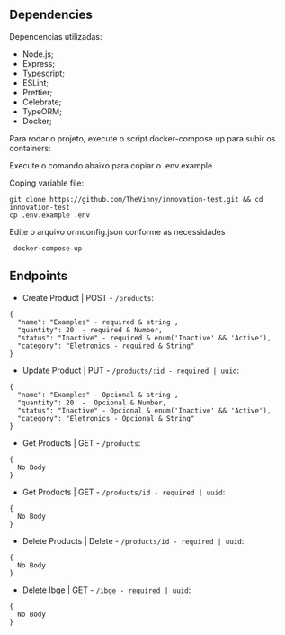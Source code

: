 ## Dependencies

Depencencias utilizadas:

- Node.js;
- Express;
- Typescript;
- ESLint;
- Prettier;
- Celebrate;
- TypeORM;
- Docker;

Para rodar o projeto, execute o script docker-compose up para subir os containers:

Execute o comando abaixo para copiar o .env.example

Coping variable file:

    git clone https://github.com/TheVinny/innovation-test.git && cd innovation-test
    cp .env.example .env

Edite o arquivo ormconfig.json conforme as necessidades

```
 docker-compose up
```

## Endpoints

- Create Product | POST - `/products`:

```
{
  "name": "Examples" - required & string ,
  "quantity": 20  - required & Number,
  "status": "Inactive" - required & enum('Inactive' && 'Active'),
  "category": "Eletronics - required & String"
}
```

- Update Product | PUT - `/products/:id - required | uuid`:

```
{
  "name": "Examples" - Opcional & string ,
  "quantity": 20  -  Opcional & Number,
  "status": "Inactive" - Opcional & enum('Inactive' && 'Active'),
  "category": "Eletronics - Opcional & String"
}

```

- Get Products | GET - `/products`:

```
{
  No Body
}
```

- Get Products | GET - `/products/id - required | uuid`:

```
{
  No Body
}
```

- Delete Products | Delete - `/products/id - required | uuid`:

```
{
  No Body
}
```

- Delete Ibge | GET - `/ibge - required | uuid`:

```
{
  No Body
}
```
